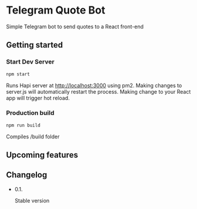 # Telegram Quote Bot

Simple Telegram bot to send quotes to a React front-end

## Getting started

### Start Dev Server
```javascript
npm start
```
Runs Hapi server at [http://localhost:3000](http://localhost:3000) using pm2.
Making changes to server.js will automatically restart the process.
Making change to your React app will trigger hot reload.

### Production build
```javascript
npm run build
```
Compiles /build folder

## Upcoming features

## Changelog

* 0.1.

  Stable version